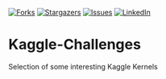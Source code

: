 [![Forks][forks-shield]][forks-url]
[![Stargazers][stars-shield]][stars-url]
[![Issues][issues-shield]][issues-url]
[![LinkedIn][linkedin-shield]][linkedin-url]

# Kaggle-Challenges
Selection of some interesting Kaggle Kernels



[contributors-shield]: https://img.shields.io/github/contributors/pierpaolo28/Kaggle-Challenges.svg?style=flat-square
[contributors-url]: https://github.com/pierpaolo28/Kaggle-Challenges/graphs/contributors
[forks-shield]: https://img.shields.io/github/forks/pierpaolo28/Kaggle-Challenges.svg?style=flat-square
[forks-url]: https://github.com/pierpaolo28/Kaggle-Challenges/network/members
[stars-shield]: https://img.shields.io/github/stars/pierpaolo28/Kaggle-Challenges.svg?style=flat-square
[stars-url]: https://github.com/pierpaolo28/Kaggle-Challenges/stargazers
[issues-shield]: https://img.shields.io/github/issues/pierpaolo28/Kaggle-Challenges.svg?style=flat-square
[issues-url]: https://github.com/pierpaolo28/Kaggle-Challenges/issues
[license-shield]: https://img.shields.io/github/license/pierpaolo28/Kaggle-Challenges.svg?style=flat-square
[linkedin-shield]: https://img.shields.io/badge/-LinkedIn-black.svg?style=flat-square&logo=linkedin&colorB=555
[linkedin-url]: https://www.linkedin.com/in/pierpaolo28/
[product-screenshot]: images/screenshot.png
